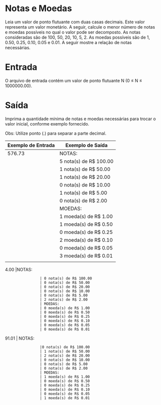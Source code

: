 # Notas e Moedas 



Leia um valor de ponto flutuante com duas casas decimais. Este valor representa um valor monetário. A seguir, calcule o menor número de notas e moedas possíveis no qual o valor pode ser decomposto. As notas consideradas são de 100, 50, 20, 10, 5, 2. As moedas possíveis são de 1, 0.50, 0.25, 0.10, 0.05 e 0.01. A seguir mostre a relação de notas necessárias.

# Entrada

O arquivo de entrada contém um valor de ponto flutuante N (0 ≤ N ≤ 1000000.00).

# Saída

Imprima a quantidade mínima de notas e moedas necessárias para trocar o valor inicial, conforme exemplo fornecido.

Obs: Utilize ponto (.) para separar a parte decimal.

Exemplo de Entrada | Exemplo de Saída
------------ | -------------
576.73              | NOTAS:
                    | 5 nota(s) de R$ 100.00
                    | 1 nota(s) de R$ 50.00
                    | 1 nota(s) de R$ 20.00
                    | 0 nota(s) de R$ 10.00
                    | 1 nota(s) de R$ 5.00
                    | 0 nota(s) de R$ 2.00
                    | MOEDAS:
                    | 1 moeda(s) de R$ 1.00
                    | 1 moeda(s) de R$ 0.50
                    | 0 moeda(s) de R$ 0.25
                    | 2 moeda(s) de R$ 0.10
                    | 0 moeda(s) de R$ 0.05
                    | 3 moeda(s) de R$ 0.01
                    |

4.00                |NOTAS:

                    | 0 nota(s) de R$ 100.00
                    | 0 nota(s) de R$ 50.00
                    | 0 nota(s) de R$ 20.00
                    | 0 nota(s) de R$ 10.00
                    | 0 nota(s) de R$ 5.00
                    | 2 nota(s) de R$ 2.00
                    | MOEDAS:
                    | 0 moeda(s) de R$ 1.00
                    | 0 moeda(s) de R$ 0.50
                    | 0 moeda(s) de R$ 0.25
                    | 0 moeda(s) de R$ 0.10
                    | 0 moeda(s) de R$ 0.05
                    | 0 moeda(s) de R$ 0.01
91.01               | NOTAS:

                    |0 nota(s) de R$ 100.00
                    | 1 nota(s) de R$ 50.00
                    | 2 nota(s) de R$ 20.00
                    | 0 nota(s) de R$ 10.00
                    | 0 nota(s) de R$ 5.00
                    | 0 nota(s) de R$ 2.00
                    | MOEDAS:
                    | 1 moeda(s) de R$ 1.00
                    | 0 moeda(s) de R$ 0.50
                    | 0 moeda(s) de R$ 0.25
                    | 0 moeda(s) de R$ 0.10
                    | 0 moeda(s) de R$ 0.05
                    | 1 moeda(s) de R$ 0.01